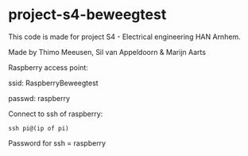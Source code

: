 # project-s4-beweegtest

This code is made for project S4 - Electrical engineering HAN Arnhem.

Made by Thimo Meeusen, Sil van Appeldoorn & Marijn Aarts

Raspberry access point:

ssid: RaspberryBeweegtest

passwd: raspberry

Connect to ssh of raspberry:
```
ssh pi@(ip of pi)
```
Password for ssh  = raspberry 
